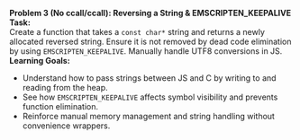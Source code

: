 
**Problem 3 (No ccall/ccall): Reversing a String & EMSCRIPTEN_KEEPALIVE**  
**Task:**  
Create a function that takes a `const char*` string and returns a newly allocated reversed string. Ensure it is not removed by dead code elimination by using `EMSCRIPTEN_KEEPALIVE`. Manually handle UTF8 conversions in JS.  
**Learning Goals:**  
- Understand how to pass strings between JS and C by writing to and reading from the heap.  
- See how `EMSCRIPTEN_KEEPALIVE` affects symbol visibility and prevents function elimination.  
- Reinforce manual memory management and string handling without convenience wrappers.
